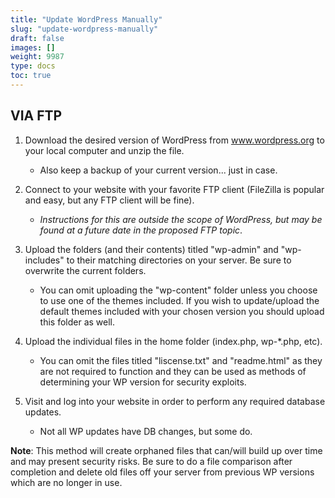 ```yaml
---
title: "Update WordPress Manually"
slug: "update-wordpress-manually"
draft: false
images: []
weight: 9987
type: docs
toc: true
---
```


## VIA FTP
 1. Download the desired version of WordPress from www.wordpress.org to your local computer and unzip the file.
    - Also keep a backup of your current version... just in case.

 2. Connect to your website with your favorite FTP client (FileZilla is popular and easy, but any FTP client will be fine). 
    - *Instructions for this are outside the scope of WordPress, but may be found at a future date in the proposed FTP topic*.

 3. Upload the folders (and their contents) titled "wp-admin" and "wp-includes" to their matching directories on your server. Be sure to overwrite the current folders.

    - You can omit uploading the "wp-content" folder unless you choose to use one of the themes included. If you wish to update/upload the default themes included with your chosen version you should upload this folder as well.

 4. Upload the individual files in the home folder (index.php, wp-*.php, etc). 
    - You can omit the files titled "liscense.txt" and "readme.html" as they are not required to function and they can be used as methods of determining your WP version for security exploits.

 5. Visit and log into your website in order to perform any required database updates. 
    - Not all WP updates have DB changes, but some do.

**Note**: This method will create orphaned files that can/will build up over time and may present security risks. Be sure to do a file comparison after completion and delete old files off your server from previous WP versions which are no longer in use.

